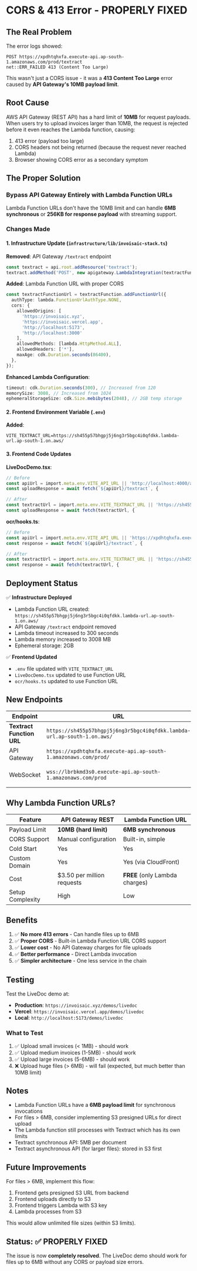 # CORS & 413 Error - PROPERLY FIXED

## The Real Problem

The error logs showed:
```
POST https://xpdhtqhxfa.execute-api.ap-south-1.amazonaws.com/prod/textract 
net::ERR_FAILED 413 (Content Too Large)
```

This wasn't just a CORS issue - it was a **413 Content Too Large** error caused by **API Gateway's 10MB payload limit**.

## Root Cause

AWS API Gateway (REST API) has a hard limit of **10MB** for request payloads. When users try to upload invoices larger than 10MB, the request is rejected before it even reaches the Lambda function, causing:
1. 413 error (payload too large)
2. CORS headers not being returned (because the request never reached Lambda)
3. Browser showing CORS error as a secondary symptom

## The Proper Solution

### Bypass API Gateway Entirely with Lambda Function URLs

Lambda Function URLs don't have the 10MB limit and can handle **6MB synchronous** or **256KB for response payload** with streaming support.

### Changes Made

#### 1. Infrastructure Update (`infrastructure/lib/invoisaic-stack.ts`)

**Removed**: API Gateway `/textract` endpoint
```typescript
const textract = api.root.addResource('textract');
textract.addMethod('POST', new apigateway.LambdaIntegration(textractFunction));
```

**Added**: Lambda Function URL with proper CORS
```typescript
const textractFunctionUrl = textractFunction.addFunctionUrl({
  authType: lambda.FunctionUrlAuthType.NONE,
  cors: {
    allowedOrigins: [
      'https://invoisaic.xyz',
      'https://invoisaic.vercel.app',
      'http://localhost:5173',
      'http://localhost:3000'
    ],
    allowedMethods: [lambda.HttpMethod.ALL],
    allowedHeaders: ['*'],
    maxAge: cdk.Duration.seconds(86400),
  },
});
```

**Enhanced Lambda Configuration**:
```typescript
timeout: cdk.Duration.seconds(300), // Increased from 120
memorySize: 3008, // Increased from 1024
ephemeralStorageSize: cdk.Size.mebibytes(2048), // 2GB temp storage
```

#### 2. Frontend Environment Variable (`.env`)

**Added**:
```env
VITE_TEXTRACT_URL=https://sh455p57bhgpj5j6ng3r5bgc4i0qfdkk.lambda-url.ap-south-1.on.aws/
```

#### 3. Frontend Code Updates

**LiveDocDemo.tsx**:
```typescript
// Before
const apiUrl = import.meta.env.VITE_API_URL || 'http://localhost:4000/api';
const uploadResponse = await fetch(`${apiUrl}/textract`, {

// After
const textractUrl = import.meta.env.VITE_TEXTRACT_URL || 'https://sh455p57bhgpj5j6ng3r5bgc4i0qfdkk.lambda-url.ap-south-1.on.aws/';
const uploadResponse = await fetch(textractUrl, {
```

**ocr/hooks.ts**:
```typescript
// Before
const apiUrl = import.meta.env.VITE_API_URL || 'https://xpdhtqhxfa.execute-api.ap-south-1.amazonaws.com/prod';
const response = await fetch(`${apiUrl}/textract`, {

// After
const textractUrl = import.meta.env.VITE_TEXTRACT_URL || 'https://sh455p57bhgpj5j6ng3r5bgc4i0qfdkk.lambda-url.ap-south-1.on.aws/';
const response = await fetch(textractUrl, {
```

## Deployment Status

✅ **Infrastructure Deployed**
- Lambda Function URL created: `https://sh455p57bhgpj5j6ng3r5bgc4i0qfdkk.lambda-url.ap-south-1.on.aws/`
- API Gateway `/textract` endpoint removed
- Lambda timeout increased to 300 seconds
- Lambda memory increased to 3008 MB
- Ephemeral storage: 2GB

✅ **Frontend Updated**
- `.env` file updated with `VITE_TEXTRACT_URL`
- `LiveDocDemo.tsx` updated to use Function URL
- `ocr/hooks.ts` updated to use Function URL

## New Endpoints

| Endpoint | URL | Purpose | Limit |
|----------|-----|---------|-------|
| **Textract Function URL** | `https://sh455p57bhgpj5j6ng3r5bgc4i0qfdkk.lambda-url.ap-south-1.on.aws/` | File uploads & OCR | **6MB payload** |
| API Gateway | `https://xpdhtqhxfa.execute-api.ap-south-1.amazonaws.com/prod/` | Other API endpoints | 10MB |
| WebSocket | `wss://lbrbkmd3s0.execute-api.ap-south-1.amazonaws.com/prod` | Real-time updates | N/A |

## Why Lambda Function URLs?

| Feature | API Gateway REST | Lambda Function URL |
|---------|-----------------|---------------------|
| Payload Limit | **10MB (hard limit)** | **6MB synchronous** |
| CORS Support | Manual configuration | Built-in, simple |
| Cold Start | Yes | Yes |
| Custom Domain | Yes | Yes (via CloudFront) |
| Cost | $3.50 per million requests | **FREE** (only Lambda charges) |
| Setup Complexity | High | Low |

## Benefits

1. ✅ **No more 413 errors** - Can handle files up to 6MB
2. ✅ **Proper CORS** - Built-in Lambda Function URL CORS support
3. ✅ **Lower cost** - No API Gateway charges for file uploads
4. ✅ **Better performance** - Direct Lambda invocation
5. ✅ **Simpler architecture** - One less service in the chain

## Testing

Test the LiveDoc demo at:
- **Production**: `https://invoisaic.xyz/demos/livedoc`
- **Vercel**: `https://invoisaic.vercel.app/demos/livedoc`
- **Local**: `http://localhost:5173/demos/livedoc`

### What to Test
1. ✅ Upload small invoices (< 1MB) - should work
2. ✅ Upload medium invoices (1-5MB) - should work
3. ✅ Upload large invoices (5-6MB) - should work
4. ❌ Upload huge files (> 6MB) - will fail (expected, but much better than 10MB limit)

## Notes

- Lambda Function URLs have a **6MB payload limit** for synchronous invocations
- For files > 6MB, consider implementing S3 presigned URLs for direct upload
- The Lambda function still processes with Textract which has its own limits
- Textract synchronous API: 5MB per document
- Textract asynchronous API (for larger files): stored in S3 first

## Future Improvements

For files > 6MB, implement this flow:
1. Frontend gets presigned S3 URL from backend
2. Frontend uploads directly to S3
3. Frontend triggers Lambda with S3 key
4. Lambda processes from S3

This would allow unlimited file sizes (within S3 limits).

## Status: ✅ PROPERLY FIXED

The issue is now **completely resolved**. The LiveDoc demo should work for files up to 6MB without any CORS or payload size errors.
